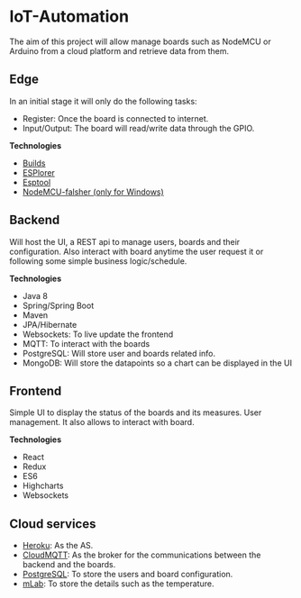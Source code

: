 # IoT-Automation
The aim of this project will allow manage boards such as NodeMCU or Arduino from a cloud platform and retrieve data from them.

## Edge
In an initial stage it will only do the following tasks:
* Register: Once the board is connected to internet.
* Input/Output: The board will read/write data through the GPIO.

__Technologies__
* [Builds](https://nodemcu-build.com/)
* [ESPlorer](https://esp8266.ru/esplorer/)
* [Esptool](https://github.com/espressif/esptool)
* [NodeMCU-falsher (only for Windows)](https://github.com/nodemcu/nodemcu-flasher)
 
## Backend
Will host the UI, a REST api to manage users, boards and their configuration. Also interact with board anytime the user request it or following some simple business logic/schedule.

__Technologies__
* Java 8 
* Spring/Spring Boot
* Maven
* JPA/Hibernate
* Websockets: To live update the frontend
* MQTT: To interact with the boards
* PostgreSQL: Will store user and boards related info.
* MongoDB: Will store the datapoints so a chart can be displayed in the UI
 
## Frontend
Simple UI to display the status of the boards and its measures. User management. It also allows to interact with board.

__Technologies__
* React
* Redux
* ES6
* Highcharts
* Websockets
 
## Cloud services
* [Heroku](https://www.heroku.com/): As the AS.
* [CloudMQTT](https://www.cloudmqtt.com/): As the broker for the communications between the backend and the boards.
* [PostgreSQL](https://www.elephantsql.com/): To store the users and board configuration.
* [mLab](https://mlab.com/): To store the details such as the temperature.
 
